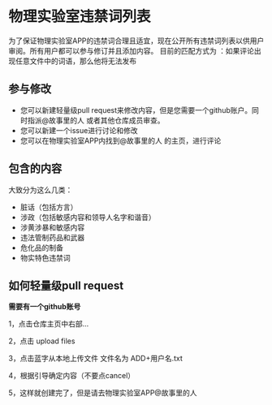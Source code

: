 # 物理实验室违禁词列表
为了保证物理实验室APP的违禁词合理且适宜，现在公开所有违禁词列表以供用户审阅。所有用户都可以参与修订并且添加内容。
目前的匹配方式为 ：如果评论出现任意文件中的词语，那么他将无法发布

## 参与修改
- 您可以新建轻量级pull request来修改内容，但是您需要一个github账户。同时指派@故事里的人 或者其他仓库成员审查。
- 您可以新建一个issue进行讨论和修改
- 您可以在物理实验室APP内找到@故事里的人 的主页，进行评论

## 包含的内容
大致分为这么几类：
- 脏话（包括方言）
- 涉政（包括敏感内容和领导人名字和谐音）
- 涉黄涉暴和敏感内容
- 违法管制药品和武器
- 危化品的制备
- 物实特色违禁词

## 如何轻量级pull request
**需要有一个github账号**

1，点击仓库主页中右部...

2，点击 upload files

3，点击蓝字从本地上传文件 文件名为 ADD+用户名.txt

4，根据引导确定内容（不要点cancel）

5，这样就创建完了，但是请去物理实验室APP@故事里的人


